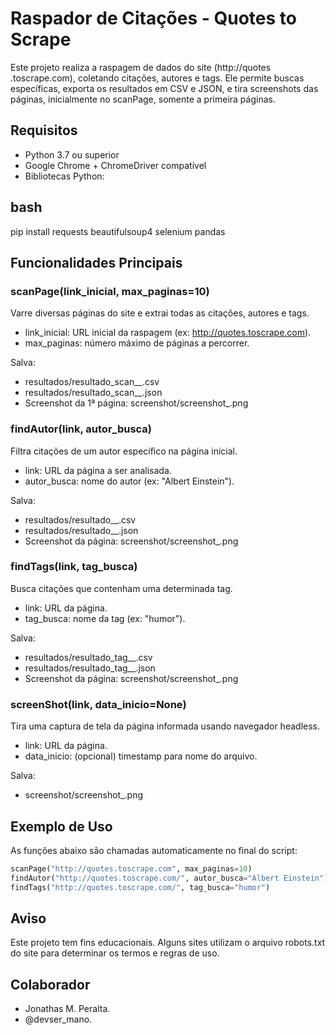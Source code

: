 # Raspador de Citações - Quotes to Scrape

Este projeto realiza a raspagem de dados do site (http://quotes
.toscrape.com), coletando citações, autores e tags. Ele permite buscas específicas, exporta os resultados em CSV e JSON, e tira screenshots das páginas, inicialmente no scanPage, somente a primeira páginas.

## Requisitos

- Python 3.7 ou superior
- Google Chrome + ChromeDriver compatível
- Bibliotecas Python:

## bash
pip install requests beautifulsoup4 selenium pandas

## Funcionalidades Principais

### scanPage(link_inicial, max_paginas=10)

Varre diversas páginas do site e extrai todas as citações, autores e tags.

- link_inicial: URL inicial da raspagem (ex: http://quotes.toscrape.com).
- max_paginas: número máximo de páginas a percorrer.

Salva:
- resultados/resultado_scan_<alvo>_<timestamp>.csv
- resultados/resultado_scan_<alvo>_<timestamp>.json
- Screenshot da 1ª página: screenshot/screenshot_<timestamp>.png

### findAutor(link, autor_busca)

Filtra citações de um autor específico na página inicial.

- link: URL da página a ser analisada.
- autor_busca: nome do autor (ex: "Albert Einstein").

Salva:
- resultados/resultado_<autor>_<timestamp>.csv
- resultados/resultado_<autor>_<timestamp>.json
- Screenshot da página: screenshot/screenshot_<timestamp>.png

### findTags(link, tag_busca)

Busca citações que contenham uma determinada tag.

- link: URL da página.
- tag_busca: nome da tag (ex: "humor").

Salva:
- resultados/resultado_tag_<tag>_<timestamp>.csv
- resultados/resultado_tag_<tag>_<timestamp>.json
- Screenshot da página: screenshot/screenshot_<timestamp>.png

### screenShot(link, data_inicio=None)

Tira uma captura de tela da página informada usando navegador headless.

- link: URL da página.
- data_inicio: (opcional) timestamp para nome do arquivo.

Salva:
- screenshot/screenshot_<timestamp>.png

## Exemplo de Uso

As funções abaixo são chamadas automaticamente no final do script:

```python
scanPage("http://quotes.toscrape.com", max_paginas=10)
findAutor("http://quotes.toscrape.com/", autor_busca="Albert Einstein")
findTags("http://quotes.toscrape.com/", tag_busca="humor")
```

## Aviso

Este projeto tem fins educacionais. Alguns sites utilizam o arquivo robots.txt do site para determinar os termos e regras de uso.

## Colaborador

- Jonathas M. Peralta.
- @devser_mano.